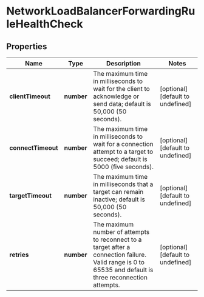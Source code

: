 # NetworkLoadBalancerForwardingRuleHealthCheck

## Properties
| Name | Type | Description | Notes |
| ------------ | ------------- | ------------- | ------------- |
| **clientTimeout** | **number** | The maximum time in milliseconds to wait for the client to acknowledge or send data; default is 50,000 (50 seconds). | [optional] [default to undefined] |
| **connectTimeout** | **number** | The maximum time in milliseconds to wait for a connection attempt to a target to succeed; default is 5000 (five seconds). | [optional] [default to undefined] |
| **targetTimeout** | **number** | The maximum time in milliseconds that a target can remain inactive; default is 50,000 (50 seconds). | [optional] [default to undefined] |
| **retries** | **number** | The maximum number of attempts to reconnect to a target after a connection failure. Valid range is 0 to 65535 and default is three reconnection attempts. | [optional] [default to undefined] |


